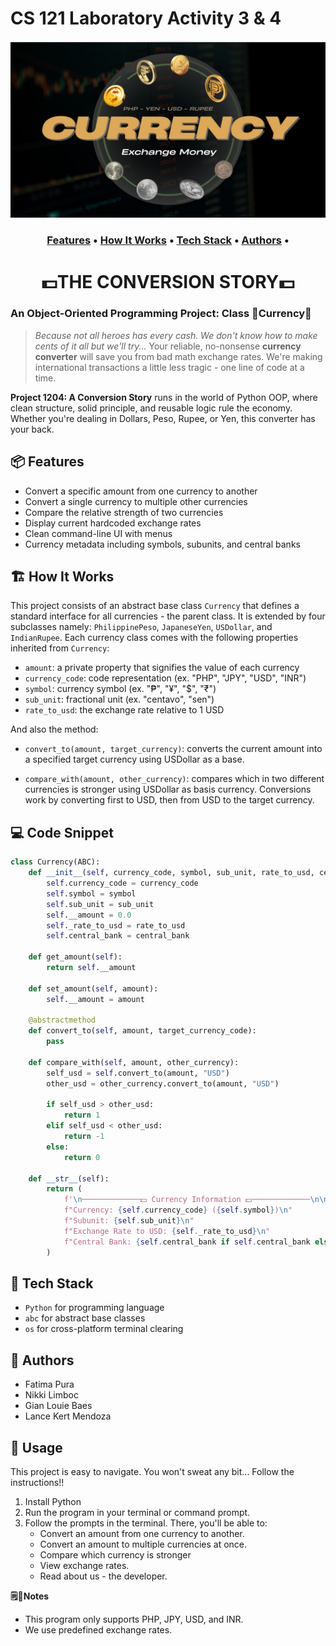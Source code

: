 # CS 121 Laboratory Activity 3 & 4
![Currency logo](readme-images/currency(1).jpg)

<h3 align="center">
  <a href="#📦-features">Features</a> •
  <a href="#🏗️-how-it-works">How It Works</a> •
  <a href="#🧠-tech-stack">Tech Stack</a> •
  <a href="#👥-authors">Authors</a> •
</h3>

<h1 align="center">
 💵THE CONVERSION STORY💵
</h1>

### An Object-Oriented Programming Project: Class 💸Currency💸

> *Because not all heroes has every cash. We don't know how to make cents of it all but we'll try...* Your reliable, no-nonsense **currency converter** will save you from bad math exchange rates. We're making international transactions a little less tragic - one line of code at a time. 

**Project 1204: A Conversion Story** runs in the world of Python OOP, where clean structure, solid principle, and reusable logic rule the economy. Whether you're dealing in Dollars, Peso, Rupee, or Yen, this converter has your back. 


## 📦 Features

- Convert a specific amount from one currency to another
- Convert a single currency to multiple other currencies
- Compare the relative strength of two currencies
- Display current hardcoded exchange rates
- Clean command-line UI with menus
- Currency metadata including symbols, subunits, and       central banks


## 🏗️ How It Works

This project consists of an abstract base class `Currency` that defines a standard interface for all currencies - the parent class. It is extended by four subclasses namely: `PhilippinePeso`, `JapaneseYen`, `USDollar`, and `IndianRupee`. Each currency class comes with the following properties inherited from `Currency`:

- `amount`: a private property that signifies the value of each currency
- `currency_code`: code representation (ex. "PHP", "JPY", "USD", "INR")
- `symbol`: currency symbol (ex. "₱", "¥", "$", "₹")
- `sub_unit`: fractional unit (ex. "centavo", "sen")
- `rate_to_usd`: the exchange rate relative to 1 USD

And also the method:

- `convert_to(amount, target_currency)`: converts the current amount into a specified target currency using USDollar as a base.

- `compare_with(amount, other_currency)`: compares which in two different currencies is stronger using USDollar as basis currency.
Conversions work by converting first to USD, then from USD to the target currency.

## 💻 Code Snippet
```python
class Currency(ABC):
    def __init__(self, currency_code, symbol, sub_unit, rate_to_usd, central_bank):
        self.currency_code = currency_code
        self.symbol = symbol
        self.sub_unit = sub_unit
        self.__amount = 0.0
        self._rate_to_usd = rate_to_usd
        self.central_bank = central_bank
    
    def get_amount(self):
        return self.__amount
    
    def set_amount(self, amount):
        self.__amount = amount

    @abstractmethod
    def convert_to(self, amount, target_currency_code):
        pass

    def compare_with(self, amount, other_currency):
        self_usd = self.convert_to(amount, "USD")
        other_usd = other_currency.convert_to(amount, "USD")

        if self_usd > other_usd:
            return 1
        elif self_usd < other_usd:
            return -1
        else:
            return 0
            
    def __str__(self):
        return (
            f'\n─────────────💵 Currency Information 💵─────────────\n\n'
            f"Currency: {self.currency_code} ({self.symbol})\n"
            f"Subunit: {self.sub_unit}\n"
            f"Exchange Rate to USD: {self._rate_to_usd}\n"
            f"Central Bank: {self.central_bank if self.central_bank else 'N/A'}"
        )
```
## 🧠 Tech Stack

- `Python` for programming language
- `abc` for abstract base classes
- `os` for cross-platform terminal clearing


## 👥 Authors
- Fatima Pura
- Nikki Limboc
- Gian Louie Baes
- Lance Kert Mendoza

## 🚀 Usage
This project is easy to navigate. You won't sweat any bit... Follow the instructions!!
1. Install Python
2. Run the program in your terminal or command prompt.
3. Follow the prompts in the terminal. There, you'll be able to:
     - Convert an amount from one currency to another.
     - Convert an amount to multiple currencies at once.
     - Compare which currency is stronger
     - View exchange rates.
     - Read about us - the developer.
  
**🗒️📌Notes** 
- This program only supports PHP, JPY, USD, and INR.
- We use predefined exchange rates.
